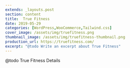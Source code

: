 ```yaml
---
extends: _layouts.post
section: content
title:  True Fitness
date: 2019-05-29
categories: [WordPress,WooCommerce,Tailwind.css]
cover_image: /assets/img/truefitness.png
thumbnail_image: /assets/img/truefitness-thumbnail.png
production_url: https://truefitness.com/
excerpt: "@todo Write an excerpt about True Fitness"
---
```


@todo True Fitness Details
